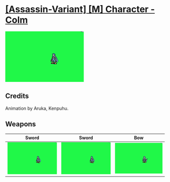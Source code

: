 # [\[Assassin-Variant\] \[M\] Character - Colm](./)

<img src="./1.%20Sword/Sword_000.png" alt="[Assassin-Variant] [M] Character - Colm standing" />

## Credits

Animation by Aruka, Kenpuhu.


## Weapons


|Sword |Sword |Bow |
|  :---: | :---: | :---: |
| <img alt="Sword animation" src="./1.%20Sword/Sword.gif" /> | <img alt="Sword animation" src="./1.%20Sword%20(Fixed)/Sword.gif" /> | <img alt="Bow animation" src="./5.%20Bow/Bow.gif" /> |

